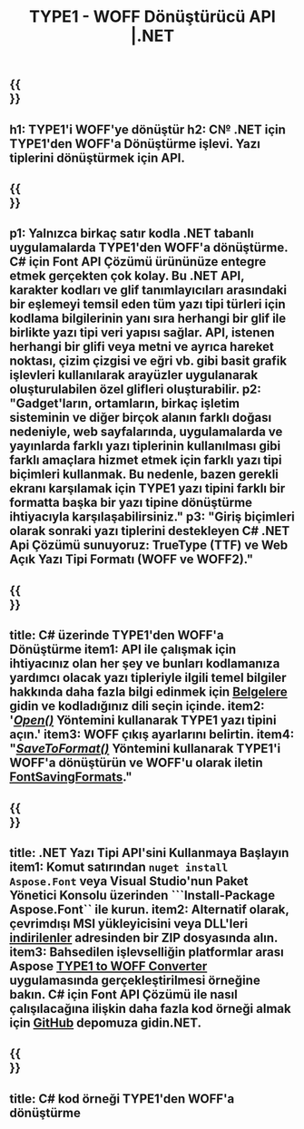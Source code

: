 ﻿---
translation: true
template: /_templates/conversion-child-net.md
title: TYPE1 - WOFF Dönüştürücü API |.NET
description: Windows'ta .NET API kullanarak TYPE1'i WOFF'a dönüştürün. Bu yerel TYPE1'den WOFF'a yazı tipi dönüştürme işlevini kendi çözümünüze entegre edin.
keywords: type1'den woff api'ye, type12woff çözümüne, type1'den woff net'e
url: /net/conversion/type1-to-woff/
family: font
platformtag: net
feature: conversion
otherformats: TTF WOFF2
---

{{<section banner>}}
---
h1: TYPE1'i WOFF'ye dönüştür
h2: C№ .NET için TYPE1'den WOFF'a Dönüştürme işlevi. Yazı tiplerini dönüştürmek için API.
---

{{<section overview>}}
---
p1: Yalnızca birkaç satır kodla .NET tabanlı uygulamalarda TYPE1'den WOFF'a dönüştürme. С# için Font API Çözümü ürününüze entegre etmek gerçekten çok kolay. Bu .NET API, karakter kodları ve glif tanımlayıcıları arasındaki bir eşlemeyi temsil eden tüm yazı tipi türleri için kodlama bilgilerinin yanı sıra herhangi bir glif ile birlikte yazı tipi veri yapısı sağlar. API, istenen herhangi bir glifi veya metni ve ayrıca hareket noktası, çizim çizgisi ve eğri vb. gibi basit grafik işlevleri kullanılarak arayüzler uygulanarak oluşturulabilen özel glifleri oluşturabilir.
p2: "Gadget'ların, ortamların, birkaç işletim sisteminin ve diğer birçok alanın farklı doğası nedeniyle, web sayfalarında, uygulamalarda ve yayınlarda farklı yazı tiplerinin kullanılması gibi farklı amaçlara hizmet etmek için farklı yazı tipi biçimleri kullanmak. Bu nedenle, bazen gerekli ekranı karşılamak için TYPE1 yazı tipini farklı bir formatta başka bir yazı tipine dönüştürme ihtiyacıyla karşılaşabilirsiniz."
p3: "Giriş biçimleri olarak sonraki yazı tiplerini destekleyen С# .NET Api Çözümü sunuyoruz: TrueType (TTF) ve Web Açık Yazı Tipi Formatı (WOFF ve WOFF2)."
---

{{<section feature1>}}
---
title: C# üzerinde TYPE1'den WOFF'a Dönüştürme
item1: API ile çalışmak için ihtiyacınız olan her şey ve bunları kodlamanıza yardımcı olacak yazı tipleriyle ilgili temel bilgiler hakkında daha fazla bilgi edinmek için [Belgelere](https://docs.aspose.com/font/) gidin ve kodladığınız dili seçin içinde.
item2: '[*Open()*](https://reference.aspose.com/font/net/aspose.font/font/methods/open/index) Yöntemini kullanarak TYPE1 yazı tipini açın.'
item3: WOFF çıkış ayarlarını belirtin.
item4: "[*SaveToFormat()*](https://reference.aspose.com/font/net/aspose.font/font/methods/savetoformat) Yöntemini kullanarak TYPE1'i WOFF'a dönüştürün ve WOFF'u olarak iletin [FontSavingFormats](https://reference.aspose.com/font/net/aspose.font/fontsavingformats)."
---

{{<section feature2>}}
---
title: .NET Yazı Tipi API'sini Kullanmaya Başlayın
item1: Komut satırından ```nuget install Aspose.Font``` veya Visual Studio'nun Paket Yönetici Konsolu üzerinden ```Install-Package Aspose.Font`` ile kurun.
item2: Alternatif olarak, çevrimdışı MSI yükleyicisini veya DLL'leri [indirilenler](https://downloads.aspose.com/font/net) adresinden bir ZIP dosyasında alın.
item3: Bahsedilen işlevselliğin platformlar arası Aspose [TYPE1 to WOFF Converter](https://products.aspose.app/font/conversion/type1-to-woff) uygulamasında gerçekleştirilmesi örneğine bakın. C# için Font API Çözümü ile nasıl çalışılacağına ilişkin daha fazla kod örneği almak için [GitHub](https://github.com/aspose-font/Aspose.Font-Documentation/tree/master/net-examples) depomuza gidin.NET.
---

{{<section codeexample>}}
---
title: C# kod örneği TYPE1'den WOFF'a dönüştürme
---
